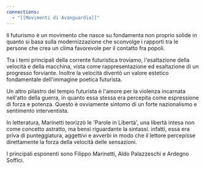 ```yaml
---
connections:
  - "[[Movimenti di Avanguardia]]"
---
```


Il futurismo è un movimento che nasce su fondamenta non proprio solide in quanto si basa sulla modernizzazione che sconvolge i rapporti tra le persone che crea un clima favorevole per il contatto fra popoli. 

Tra i temi principali della corrente futuristica troviamo, l'esaltazione della velocità e della macchina, vista come rappresentazione ed esaltazione di un progresso forviante. Inoltre la velocità diventò un valore estetico fondamentale dell'immagine poetica futurista.

Un altro pilastro del tempio futurista è l'amore per la violenza incarnata nell'atto della guerra, in quanto essa stessa era percepita come espressione di forza e potenza. Questo è ovviamente sintomo di un forte nazionalismo e sentimento interventista.

In letteratura, Marinetti teorizzò le 'Parole in Libertà', una libertà intesa non come concetto astratto, ma bensì riguardante la sintassi. infatti, essa era priva di punteggiatura, aggettivi e avverbi in modo che il lettore percepisse direttamente la forza della velocità delle sensazioni.

I principali esponenti sono Filippo Marinetti, Aldo Palazzeschi e Ardegno Soffici.
